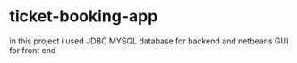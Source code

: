 # ticket-booking-app
in this project i used JDBC MYSQL database for backend and netbeans GUI for front end
